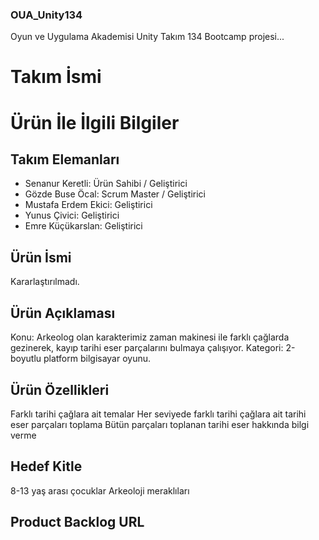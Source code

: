### OUA_Unity134
Oyun ve Uygulama Akademisi Unity Takım 134 Bootcamp projesi...

# **Takım İsmi**

# Ürün İle İlgili Bilgiler

## Takım Elemanları

- Senanur Keretli: Ürün Sahibi / Geliştirici
- Gözde Buse Öcal: Scrum Master / Geliştirici
- Mustafa Erdem Ekici: Geliştirici
- Yunus Çivici: Geliştirici
- Emre Küçükarslan: Geliştirici

## Ürün İsmi
Kararlaştırılmadı.

## Ürün Açıklaması
Konu: Arkeolog olan karakterimiz zaman makinesi ile farklı çağlarda gezinerek, kayıp tarihi eser parçalarını bulmaya çalışıyor.
Kategori: 2-boyutlu platform bilgisayar oyunu.

## Ürün Özellikleri
Farklı tarihi çağlara ait temalar
Her seviyede farklı tarihi çağlara ait tarihi eser parçaları toplama
Bütün parçaları toplanan tarihi eser hakkında bilgi verme

## Hedef Kitle
8-13 yaş arası çocuklar
Arkeoloji meraklıları

## Product Backlog URL
